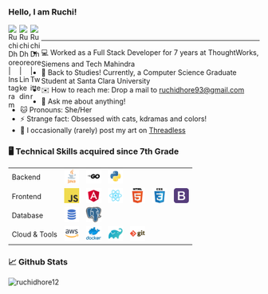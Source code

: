 ### Hello, I am Ruchi!

<a href="https://www.instagram.com/ruchidhore/">
    <img align="left" alt="Ruchi Dhore | Instagram" width="22px" src="https://raw.githubusercontent.com/hussainweb/hussainweb/main/icons/instagram.png"/>
</a>
<a href="https://www.linkedin.com/in/ruchi-dhore/">
    <img align="left" alt="Ruchi Dhore | Linkedin" width="22px" src="https://raw.githubusercontent.com/peterthehan/peterthehan/master/assets/linkedin.svg"/>
</a>
<a href="https://twitter.com/ruchi_dhore">
    <img align="left" alt="Ruchi Dhore | Twitter" width="22px" src="https://raw.githubusercontent.com/peterthehan/peterthehan/master/assets/twitter.svg"/>
</a>

<br />
<hr>

- 💻 Worked as a Full Stack Developer for 7 years at ThoughtWorks, Siemens and Tech Mahindra
- 🎒 Back to Studies! Currently, a Computer Science Graduate Student at Santa Clara University
- ✉️ How to reach me: Drop a mail to ruchidhore93@gmail.com
- 👾 Ask me about anything!
- 🐱 Pronouns: She/Her
- ⚡ Strange fact: Obsessed with cats, kdramas and colors!
- 🎨 I occasionally (rarely) post my art on <a href="https://www.threadless.com/@ruchidhore93">Threadless</a>

### 🖥 Technical Skills acquired since 7th Grade 
<table>
    <tr>
        <td>Backend</td>
        <td><code><img height="30" src="https://raw.githubusercontent.com/github/explore/80688e429a7d4ef2fca1e82350fe8e3517d3494d/topics/java/java.png"></code></td>
        <td><code><img height="30" src="https://raw.githubusercontent.com/github/explore/80688e429a7d4ef2fca1e82350fe8e3517d3494d/topics/go/go.png"></code></td>
        <td><code><img height="30" src="https://raw.githubusercontent.com/github/explore/80688e429a7d4ef2fca1e82350fe8e3517d3494d/topics/python/python.png"></code></td>
        <td></td>
        <td></td>
        <td></td>
    </tr>
    <tr>
        <td>Frontend</td>
        <td><code><img height="30" src="https://raw.githubusercontent.com/github/explore/80688e429a7d4ef2fca1e82350fe8e3517d3494d/topics/javascript/javascript.png"></code></td>
        <td><code><img height="30" src="https://raw.githubusercontent.com/github/explore/80688e429a7d4ef2fca1e82350fe8e3517d3494d/topics/angular/angular.png"></code></td>
        <td><code><img height="30" src="https://raw.githubusercontent.com/github/explore/80688e429a7d4ef2fca1e82350fe8e3517d3494d/topics/react/react.png"></code></td>
        <td><code><img height="30" src="https://raw.githubusercontent.com/github/explore/80688e429a7d4ef2fca1e82350fe8e3517d3494d/topics/html/html.png"></code></td>
        <td><code><img height="30" src="https://raw.githubusercontent.com/github/explore/80688e429a7d4ef2fca1e82350fe8e3517d3494d/topics/css/css.png"></code></td>
        <td><code><img height="30" src="https://raw.githubusercontent.com/github/explore/80688e429a7d4ef2fca1e82350fe8e3517d3494d/topics/bootstrap/bootstrap.png"></code></td>
    </tr>
    <tr>
        <td>Database</td>
        <td><code><img height="30" src="https://raw.githubusercontent.com/github/explore/80688e429a7d4ef2fca1e82350fe8e3517d3494d/topics/sql/sql.png"></code></td>
        <td><code><img height="30" src="https://raw.githubusercontent.com/github/explore/80688e429a7d4ef2fca1e82350fe8e3517d3494d/topics/postgresql/postgresql.png"></code></td>
        <td></td>
        <td></td>
        <td></td>
        <td></td>
    </tr>
    <tr>
        <td>Cloud & Tools</td>
        <td><code><img height="30" src="https://raw.githubusercontent.com/github/explore/fbceb94436312b6dacde68d122a5b9c7d11f9524/topics/aws/aws.png"></code></td>
        <td><code><img height="30" src="https://raw.githubusercontent.com/github/explore/80688e429a7d4ef2fca1e82350fe8e3517d3494d/topics/docker/docker.png"></code></td>
        <td><code><img height="30" src="https://raw.githubusercontent.com/github/explore/80688e429a7d4ef2fca1e82350fe8e3517d3494d/topics/gradle/gradle.png"></code></td>
        <td><code><img height="30" src="https://raw.githubusercontent.com/github/explore/80688e429a7d4ef2fca1e82350fe8e3517d3494d/topics/git/git.png"></code></td>
        <td></td>
        <td></td>
    </tr>
</table>

### 📈 Github Stats

<img src="https://github-readme-stats.vercel.app/api?username=ruchidhore12&show_icons=true&theme=gotham" alt="ruchidhore12"/>

<!-- ![Snake animation](https://github.com/ruchidhore12/ruchidhore12/blob/output/github-contribution-grid-snake.svg) -->

